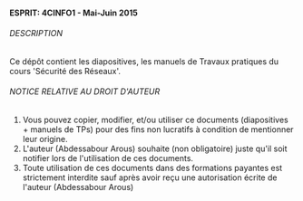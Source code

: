 #### ESPRIT: 4CINFO1 - Mai-Juin 2015
###### DESCRIPTION
Ce dépôt contient les diapositives, les manuels de Travaux pratiques du cours 'Sécurité des Réseaux'.

###### NOTICE RELATIVE AU DROIT D'AUTEUR
1. Vous pouvez copier, modifier, et/ou utiliser ce documents (diapositives + manuels de TPs) pour des fins non lucratifs à condition de mentionner leur origine.
2. L'auteur (Abdessabour Arous) souhaite (non obligatoire) juste qu'il soit notifier lors de l'utilisation de ces documents.
3. Toute utilisation de ces documents dans des formations payantes est strictement interdite sauf après avoir reçu une autorisation écrite de l'auteur (Abdessabour Arous)
